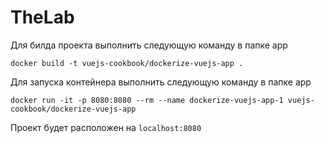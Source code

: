 # TheLab

Для билда проекта выполнить следующую команду в папке app 

` docker build -t vuejs-cookbook/dockerize-vuejs-app . `

Для запуска контейнера выполнить следующую команду в папке app

` docker run -it -p 8080:8080 --rm --name dockerize-vuejs-app-1 vuejs-cookbook/dockerize-vuejs-app `

Проект будет расположен на ` localhost:8080 `
